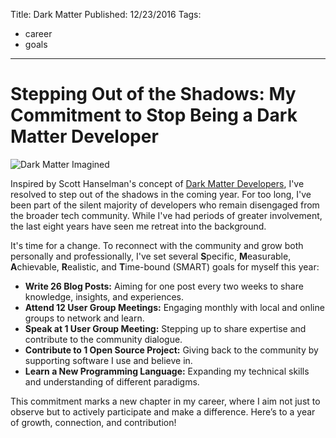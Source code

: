 Title: Dark Matter
Published: 12/23/2016
Tags:
  - career
  - goals
---

# Stepping Out of the Shadows: My Commitment to Stop Being a Dark Matter Developer

![Dark Matter Imagined](/assets/images/out-there-dark-matter-videoSixteenByNine600.gif)

Inspired by Scott Hanselman's concept of [Dark Matter Developers](http://www.hanselman.com/blog/DarkMatterDevelopersTheUnseen99.aspx), I've resolved to step out of the shadows in the coming year. For too long, I've been part of the silent majority of developers who remain disengaged from the broader tech community. While I've had periods of greater involvement, the last eight years have seen me retreat into the background.

It's time for a change. To reconnect with the community and grow both personally and professionally, I've set several **S**pecific, **M**easurable, **A**chievable, **R**ealistic, and **T**ime-bound (SMART) goals for myself this year:

- **Write 26 Blog Posts:** Aiming for one post every two weeks to share knowledge, insights, and experiences.
- **Attend 12 User Group Meetings:** Engaging monthly with local and online groups to network and learn.
- **Speak at 1 User Group Meeting:** Stepping up to share expertise and contribute to the community dialogue.
- **Contribute to 1 Open Source Project:** Giving back to the community by supporting software I use and believe in.
- **Learn a New Programming Language:** Expanding my technical skills and understanding of different paradigms.

This commitment marks a new chapter in my career, where I aim not just to observe but to actively participate and make a difference. Here’s to a year of growth, connection, and contribution!


